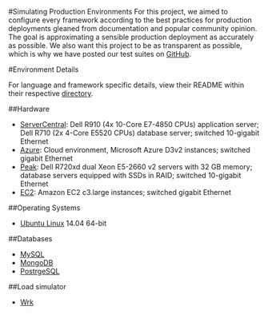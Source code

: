 #Simulating Production Environments
For this project, we aimed to configure every framework according to the best practices for production deployments gleaned from documentation and popular community opinion. The goal is approximating a sensible production deployment as accurately as possible. We also want this project to be as transparent as possible, which is why we have posted our test suites on [GitHub](https://github.com/TechEmpower/FrameworkBenchmarks/).

#Environment Details

For language and framework specific details, view their README within their respective [directory](https://github.com/TechEmpower/FrameworkBenchmarks/tree/master/frameworks).

##Hardware
* [ServerCentral](https://www.servercentral.com/): Dell R910 (4x 10-Core E7-4850 CPUs) application server; Dell R710 (2x 4-Core E5520 CPUs) database server; switched 10-gigabit Ethernet
* [Azure](https://azure.microsoft.com): Cloud environment, Microsoft Azure D3v2 instances; switched gigabit Ethernet
* [Peak](http://www.peakhosting.com/): Dell R720xd dual Xeon E5-2660 v2 servers with 32 GB memory; database servers equipped with SSDs in RAID; switched 10-gigabit Ethernet
* [EC2](https://aws.amazon.com/ec2/): Amazon EC2 c3.large instances; switched gigabit Ethernet

##Operating Systems
* [Ubuntu Linux](http://www.ubuntu.com/desktop) 14.04 64-bit

##Databases
* [MySQL](http://dev.mysql.com/)
* [MongoDB](http://www.mongodb.org/)
* [PostrgeSQL](http://www.postgresql.org/)

##Load simulator
* [Wrk](https://github.com/wg/wrk)

